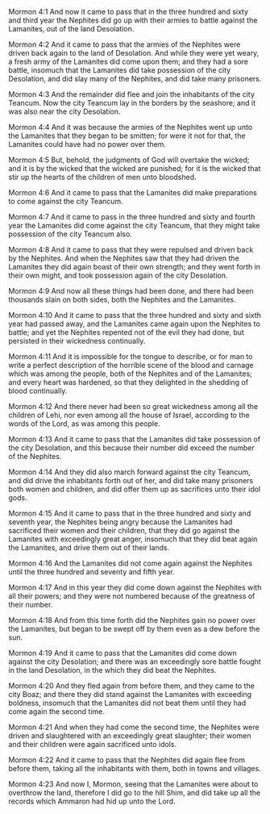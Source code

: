 Mormon 4:1 And now it came to pass that in the three hundred and sixty
and third year the Nephites did go up with their armies to battle
against the Lamanites, out of the land Desolation.

Mormon 4:2 And it came to pass that the armies of the Nephites were
driven back again to the land of Desolation. And while they were yet
weary, a fresh army of the Lamanites did come upon them; and they had a
sore battle, insomuch that the Lamanites did take possession of the city
Desolation, and did slay many of the Nephites, and did take many
prisoners.

Mormon 4:3 And the remainder did flee and join the inhabitants of the
city Teancum. Now the city Teancum lay in the borders by the seashore;
and it was also near the city Desolation.

Mormon 4:4 And it was because the armies of the Nephites went up unto
the Lamanites that they began to be smitten; for were it not for that,
the Lamanites could have had no power over them.

Mormon 4:5 But, behold, the judgments of God will overtake the wicked;
and it is by the wicked that the wicked are punished; for it is the
wicked that stir up the hearts of the children of men unto bloodshed.

Mormon 4:6 And it came to pass that the Lamanites did make preparations
to come against the city Teancum.

Mormon 4:7 And it came to pass in the three hundred and sixty and fourth
year the Lamanites did come against the city Teancum, that they might
take possession of the city Teancum also.

Mormon 4:8 And it came to pass that they were repulsed and driven back
by the Nephites. And when the Nephites saw that they had driven the
Lamanites they did again boast of their own strength; and they went
forth in their own might, and took possession again of the city
Desolation.

Mormon 4:9 And now all these things had been done, and there had been
thousands slain on both sides, both the Nephites and the Lamanites.

Mormon 4:10 And it came to pass that the three hundred and sixty and
sixth year had passed away, and the Lamanites came again upon the
Nephites to battle; and yet the Nephites repented not of the evil they
had done, but persisted in their wickedness continually.

Mormon 4:11 And it is impossible for the tongue to describe, or for man
to write a perfect description of the horrible scene of the blood and
carnage which was among the people, both of the Nephites and of the
Lamanites; and every heart was hardened, so that they delighted in the
shedding of blood continually.

Mormon 4:12 And there never had been so great wickedness among all the
children of Lehi, nor even among all the house of Israel, according to
the words of the Lord, as was among this people.

Mormon 4:13 And it came to pass that the Lamanites did take possession
of the city Desolation, and this because their number did exceed the
number of the Nephites.

Mormon 4:14 And they did also march forward against the city Teancum,
and did drive the inhabitants forth out of her, and did take many
prisoners both women and children, and did offer them up as sacrifices
unto their idol gods.

Mormon 4:15 And it came to pass that in the three hundred and sixty and
seventh year, the Nephites being angry because the Lamanites had
sacrificed their women and their children, that they did go against the
Lamanites with exceedingly great anger, insomuch that they did beat
again the Lamanites, and drive them out of their lands.

Mormon 4:16 And the Lamanites did not come again against the Nephites
until the three hundred and seventy and fifth year.

Mormon 4:17 And in this year they did come down against the Nephites
with all their powers; and they were not numbered because of the
greatness of their number.

Mormon 4:18 And from this time forth did the Nephites gain no power over
the Lamanites, but began to be swept off by them even as a dew before
the sun.

Mormon 4:19 And it came to pass that the Lamanites did come down against
the city Desolation; and there was an exceedingly sore battle fought in
the land Desolation, in the which they did beat the Nephites.

Mormon 4:20 And they fled again from before them, and they came to the
city Boaz; and there they did stand against the Lamanites with exceeding
boldness, insomuch that the Lamanites did not beat them until they had
come again the second time.

Mormon 4:21 And when they had come the second time, the Nephites were
driven and slaughtered with an exceedingly great slaughter; their women
and their children were again sacrificed unto idols.

Mormon 4:22 And it came to pass that the Nephites did again flee from
before them, taking all the inhabitants with them, both in towns and
villages.

Mormon 4:23 And now I, Mormon, seeing that the Lamanites were about to
overthrow the land, therefore I did go to the hill Shim, and did take up
all the records which Ammaron had hid up unto the Lord.
